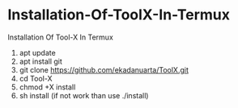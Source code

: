 # Installation-Of-ToolX-In-Termux
Installation Of Tool-X In Termux

1. apt update
2. apt install git
3. git clone https://github.com/ekadanuarta/ToolX.git
4. cd Tool-X
5. chmod +X install
6. sh install (if not work than use ./install)
